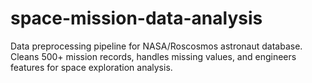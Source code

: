 # space-mission-data-analysis
Data preprocessing pipeline for NASA/Roscosmos astronaut database. Cleans 500+ mission records, handles missing values, and engineers features for space exploration analysis.
